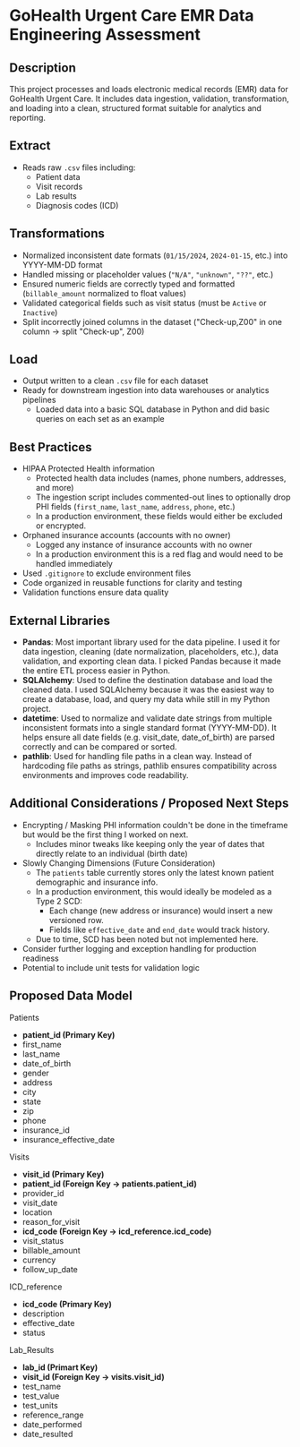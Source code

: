 # GoHealth Urgent Care EMR Data Engineering Assessment

## Description
This project processes and loads electronic medical records (EMR) data for GoHealth Urgent Care. It includes data ingestion, validation, transformation, and loading into a clean, structured format suitable for analytics and reporting.

## Extract
- Reads raw `.csv` files including:
  - Patient data
  - Visit records
  - Lab results
  - Diagnosis codes (ICD)

## Transformations
- Normalized inconsistent date formats (`01/15/2024`, `2024-01-15`, etc.) into YYYY-MM-DD format
- Handled missing or placeholder values (`"N/A"`, `"unknown"`, `"??"`, etc.)
- Ensured numeric fields are correctly typed and formatted (`billable_amount` normalized to float values)
- Validated categorical fields such as visit status (must be `Active` or `Inactive`)
- Split incorrectly joined columns in the dataset ("Check-up,Z00" in one column -> split "Check-up", Z00)

## Load
- Output written to a clean `.csv` file for each dataset
- Ready for downstream ingestion into data warehouses or analytics pipelines
  - Loaded data into a basic SQL database in Python and did basic queries on each set as an example

## Best Practices
- HIPAA Protected Health information
  - Protected health data includes (names, phone numbers, addresses, and more)
  - The ingestion script includes commented-out lines to optionally drop PHI fields (`first_name`, `last_name`, `address`, `phone`, etc.)
  - In a production environment, these fields would either be excluded or encrypted.
- Orphaned insurance accounts (accounts with no owner)
    - Logged any instance of insurance accounts with no owner
    - In a production environment this is a red flag and would need to be handled immediately
- Used `.gitignore` to exclude environment files
- Code organized in reusable functions for clarity and testing
- Validation functions ensure data quality

## External Libraries
- **Pandas**: Most important library used for the data pipeline. I used it for data ingestion, cleaning (date normalization, placeholders, etc.), data validation, and exporting clean data. I picked Pandas because it made the entire ETL process easier in Python. 
- **SQLAlchemy**: Used to define the destination database and load the cleaned data. I used SQLAlchemy because it was the easiest way to create a database, load, and query my data while still in my Python project.
- **datetime**: Used to normalize and validate date strings from multiple inconsistent formats into a single standard format (YYYY-MM-DD). It helps ensure all date fields (e.g. visit_date, date_of_birth) are parsed correctly and can be compared or sorted.
- **pathlib**: Used for handling file paths in a clean way. Instead of hardcoding file paths as strings, pathlib ensures compatibility across environments and improves code readability.

## Additional Considerations / Proposed Next Steps
- Encrypting / Masking PHI information couldn't be done in the timeframe but would be the first thing I worked on next.
  - Includes minor tweaks like keeping only the year of dates that directly relate to an individual (birth date)
- Slowly Changing Dimensions (Future Consideration)
  - The `patients` table currently stores only the latest known patient demographic and insurance info.
  - In a production environment, this would ideally be modeled as a Type 2 SCD:
    - Each change (new address or insurance) would insert a new versioned row.
    - Fields like `effective_date` and `end_date` would track history.
  - Due to time, SCD has been noted but not implemented here.
- Consider further logging and exception handling for production readiness
- Potential to include unit tests for validation logic

## Proposed Data Model
Patients
- **patient_id (Primary Key)**
- first_name
- last_name
- date_of_birth
- gender
- address
- city
- state
- zip
- phone
- insurance_id
- insurance_effective_date

Visits
- **visit_id (Primary Key)**
- **patient_id (Foreign Key → patients.patient_id)**
- provider_id
- visit_date
- location
- reason_for_visit
- **icd_code (Foreign Key → icd_reference.icd_code)**
- visit_status
- billable_amount
- currency
- follow_up_date

ICD_reference
- **icd_code (Primary Key)**
- description
- effective_date
- status

Lab_Results
- **lab_id (Primart Key)**
- **visit_id (Foreign Key → visits.visit_id)**
- test_name
- test_value
- test_units
- reference_range
- date_performed
- date_resulted
